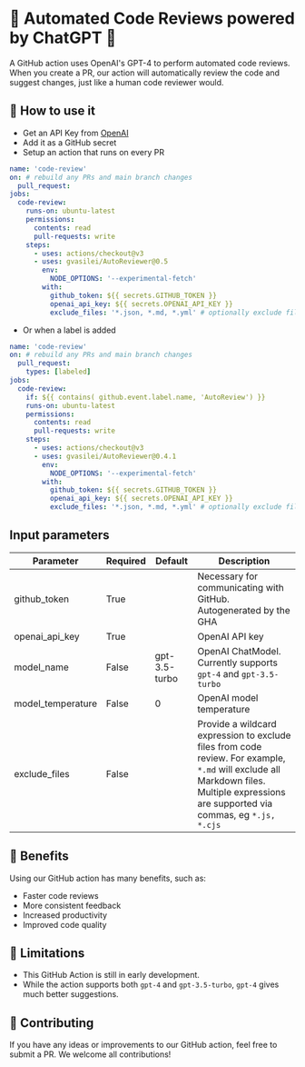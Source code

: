 # 🤖 Automated Code Reviews powered by ChatGPT 🤖

A GitHub action uses OpenAI's GPT-4 to perform automated code reviews. When you create a PR, our action will automatically review the code and suggest changes, just like a human code reviewer would.

## 🚀 How to use it

- Get an API Key from [OpenAI](https://platform.openai.com/account/api-keys)
- Add it as a GitHub secret
- Setup an action that runs on every PR

```YAML
name: 'code-review'
on: # rebuild any PRs and main branch changes
  pull_request:
jobs:
  code-review:
    runs-on: ubuntu-latest
    permissions:
      contents: read
      pull-requests: write
    steps:
      - uses: actions/checkout@v3
      - uses: gvasilei/AutoReviewer@0.5
        env:
          NODE_OPTIONS: '--experimental-fetch'
        with:
          github_token: ${{ secrets.GITHUB_TOKEN }}
          openai_api_key: ${{ secrets.OPENAI_API_KEY }}
          exclude_files: '*.json, *.md, *.yml' # optionally exclude files based on a wildcard expression. 
```

- Or when a label is added

```YAML
name: 'code-review'
on: # rebuild any PRs and main branch changes
  pull_request:
    types: [labeled]
jobs:
  code-review:
    if: ${{ contains( github.event.label.name, 'AutoReview') }}
    runs-on: ubuntu-latest
    permissions:
      contents: read
      pull-requests: write
    steps:
      - uses: actions/checkout@v3
      - uses: gvasilei/AutoReviewer@0.4.1
        env:
          NODE_OPTIONS: '--experimental-fetch'
        with:
          github_token: ${{ secrets.GITHUB_TOKEN }}
          openai_api_key: ${{ secrets.OPENAI_API_KEY }}
          exclude_files: '*.json, *.md, *.yml' # optionally exclude files based on a wildcard expression. 
```

## Input parameters

| **Parameter**     | **Required** | **Default**   | **Description**                                                                                                                                                                         |
|-------------------|--------------|---------------|-----------------------------------------------------------------------------------------------------------------------------------------------------------------------------------------|
| github_token      | True         |               | Necessary for communicating with GitHub. Autogenerated by the GHA                                                                                                                       |
| openai_api_key    | True         |               | OpenAI API key                                                                                                                                                                          |
| model_name        | False        | gpt-3.5-turbo | OpenAI ChatModel. Currently supports `gpt-4` and `gpt-3.5-turbo`                                                                                                                        |
| model_temperature | False        | 0             | OpenAI model temperature                                                                                                                                                                |
| exclude_files     | False        |               | Provide a wildcard expression to exclude files from code review.  For example, `*.md` will exclude all Markdown files. Multiple  expressions are supported via commas, eg `*.js, *.cjs` |

## 🎉 Benefits

Using our GitHub action has many benefits, such as:

- Faster code reviews
- More consistent feedback
- Increased productivity
- Improved code quality

## 🤞 Limitations

- This GitHub Action is still in early development.
- While the action supports both `gpt-4` and `gpt-3.5-turbo`, `gpt-4` gives much better suggestions.

## 🙌 Contributing

If you have any ideas or improvements to our GitHub action, feel free to submit a PR. We welcome all contributions!
